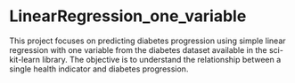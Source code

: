 # LinearRegression_one_variable
This project focuses on predicting diabetes progression using simple linear regression with one variable from the diabetes dataset available in the sci-kit-learn library. The objective is to understand the relationship between a single health indicator and diabetes progression.
